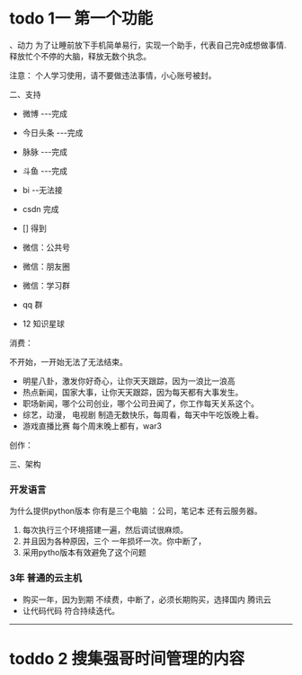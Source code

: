 




#  todo 1一  第一个功能
 、动力
 为了让睡前放下手机简单易行，实现一个助手，代表自己完∂成想做事情.
 释放忙个不停的大脑，释放无数个执念。

 注意：
 个人学习使用，请不要做违法事情，小心账号被封。

二、支持

  -  微博   ---完成

  -  今日头条 ---完成
  -  脉脉  ---完成
  -  斗鱼  ---完成
  -  bi  --无法接
  - csdn  完成
  - [] 得到
  - 微信：公共号
  -  微信：朋友圈
  - 微信：学习群
  - qq 群
  
  - 12 知识星球






消费：

不开始，一开始无法了无法结束。
- 明星八卦，激发你好奇心，让你天天跟踪，因为一浪比一浪高
- 热点新闻，国家大事，让你天天跟踪，因为每天都有大事发生。
- 职场新闻，哪个公司创业，哪个公司丑闻了，你工作每天关系这个。
- 综艺，动漫， 电视剧 制造无数快乐，每周看，每天中午吃饭晚上看。
- 游戏直播比赛 每个周末晚上都有，war3


创作：



三、架构

### 开发语言
为什么提供python版本
你有是三个电脑 ：公司，笔记本 还有云服务器。
1. 每次执行三个环境搭建一遍，然后调试很麻烦。
2. 并且因为各种原因，三个 一年损坏一次。你中断了，
3. 采用pytho版本有效避免了这个问题
###  3年 普通的云主机 
- 购买一年，因为到期 不续费，中断了，必须长期购买，选择国内 腾讯云
- 让代码代码 符合持续迭代。
--------------------------------------------






# toddo 2 搜集强哥时间管理的内容
